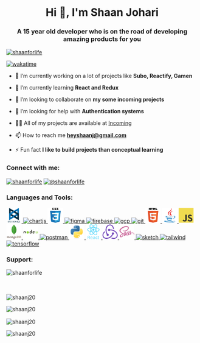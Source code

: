 <h1 align="center">Hi 👋, I'm Shaan Johari</h1>
<h3 align="center">A 15 year old developer who is on the road of developing amazing products for you</h3>

<p align="left"> <a href="https://twitter.com/shaanforlife" target="blank"><img src="https://img.shields.io/twitter/follow/shaanforlife?logo=twitter&style=for-the-badge" alt="shaanforlife" /></a> </p>

[![wakatime](https://wakatime.com/badge/user/2fff73c7-70ee-4fd7-a730-2763a2212aae.svg)](https://wakatime.com/@2fff73c7-70ee-4fd7-a730-2763a2212aae)

- 🔭 I’m currently working on a lot of projects like **Subo, Reactify, Gamen**

- 🌱 I’m currently learning **React and Redux**

- 👯 I’m looking to collaborate on **my some incoming projects**

- 🤝 I’m looking for help with **Authentication systems**

- 👨‍💻 All of my projects are available at [Incoming](Incoming)

- 📫 How to reach me **heyshaanj@gmail.com**

- ⚡ Fun fact **I like to build projects than conceptual learning**

<h3 align="left">Connect with me:</h3>
<p align="left">
<a href="https://twitter.com/shaanforlife" target="blank"><img align="center" src="https://raw.githubusercontent.com/rahuldkjain/github-profile-readme-generator/master/src/images/icons/Social/twitter.svg" alt="shaanforlife" height="30" width="40" /></a>
<a href="https://medium.com/@shaanforlife" target="blank"><img align="center" src="https://raw.githubusercontent.com/rahuldkjain/github-profile-readme-generator/master/src/images/icons/Social/medium.svg" alt="@shaanforlife" height="30" width="40" /></a>
</p>

<h3 align="left">Languages and Tools:</h3>
<p align="left"> <a href="https://backbonejs.org" target="_blank"> <img src="https://raw.githubusercontent.com/devicons/devicon/master/icons/backbonejs/backbonejs-original-wordmark.svg" alt="backbonejs" width="40" height="40"/> </a> <a href="https://www.chartjs.org" target="_blank"> <img src="https://www.chartjs.org/media/logo-title.svg" alt="chartjs" width="40" height="40"/> </a> <a href="https://www.w3schools.com/css/" target="_blank"> <img src="https://raw.githubusercontent.com/devicons/devicon/master/icons/css3/css3-original-wordmark.svg" alt="css3" width="40" height="40"/> </a> <a href="https://www.figma.com/" target="_blank"> <img src="https://www.vectorlogo.zone/logos/figma/figma-icon.svg" alt="figma" width="40" height="40"/> </a> <a href="https://firebase.google.com/" target="_blank"> <img src="https://www.vectorlogo.zone/logos/firebase/firebase-icon.svg" alt="firebase" width="40" height="40"/> </a> <a href="https://cloud.google.com" target="_blank"> <img src="https://www.vectorlogo.zone/logos/google_cloud/google_cloud-icon.svg" alt="gcp" width="40" height="40"/> </a> <a href="https://git-scm.com/" target="_blank"> <img src="https://www.vectorlogo.zone/logos/git-scm/git-scm-icon.svg" alt="git" width="40" height="40"/> </a> <a href="https://www.w3.org/html/" target="_blank"> <img src="https://raw.githubusercontent.com/devicons/devicon/master/icons/html5/html5-original-wordmark.svg" alt="html5" width="40" height="40"/> </a> <a href="https://www.java.com" target="_blank"> <img src="https://raw.githubusercontent.com/devicons/devicon/master/icons/java/java-original.svg" alt="java" width="40" height="40"/> </a> <a href="https://developer.mozilla.org/en-US/docs/Web/JavaScript" target="_blank"> <img src="https://raw.githubusercontent.com/devicons/devicon/master/icons/javascript/javascript-original.svg" alt="javascript" width="40" height="40"/> </a> <a href="https://www.mongodb.com/" target="_blank"> <img src="https://raw.githubusercontent.com/devicons/devicon/master/icons/mongodb/mongodb-original-wordmark.svg" alt="mongodb" width="40" height="40"/> </a> <a href="https://nodejs.org" target="_blank"> <img src="https://raw.githubusercontent.com/devicons/devicon/master/icons/nodejs/nodejs-original-wordmark.svg" alt="nodejs" width="40" height="40"/> </a> <a href="https://postman.com" target="_blank"> <img src="https://www.vectorlogo.zone/logos/getpostman/getpostman-icon.svg" alt="postman" width="40" height="40"/> </a> <a href="https://www.python.org" target="_blank"> <img src="https://raw.githubusercontent.com/devicons/devicon/master/icons/python/python-original.svg" alt="python" width="40" height="40"/> </a> <a href="https://reactjs.org/" target="_blank"> <img src="https://raw.githubusercontent.com/devicons/devicon/master/icons/react/react-original-wordmark.svg" alt="react" width="40" height="40"/> </a> <a href="https://redux.js.org" target="_blank"> <img src="https://raw.githubusercontent.com/devicons/devicon/master/icons/redux/redux-original.svg" alt="redux" width="40" height="40"/> </a> <a href="https://sass-lang.com" target="_blank"> <img src="https://raw.githubusercontent.com/devicons/devicon/master/icons/sass/sass-original.svg" alt="sass" width="40" height="40"/> </a> <a href="https://www.sketch.com/" target="_blank"> <img src="https://www.vectorlogo.zone/logos/sketchapp/sketchapp-icon.svg" alt="sketch" width="40" height="40"/> </a> <a href="https://tailwindcss.com/" target="_blank"> <img src="https://www.vectorlogo.zone/logos/tailwindcss/tailwindcss-icon.svg" alt="tailwind" width="40" height="40"/> </a> <a href="https://www.tensorflow.org" target="_blank"> <img src="https://www.vectorlogo.zone/logos/tensorflow/tensorflow-icon.svg" alt="tensorflow" width="40" height="40"/> </a> </p>

<h3 align="left">Support:</h3>
<p><a href="https://www.buymeacoffee.com/shaanjforlife"> <img align="left" src="https://cdn.buymeacoffee.com/buttons/v2/default-yellow.png" height="50" width="210" alt="shaanforlife" /></a></p><br><br><br>

<p><img align="centre" src="https://github-readme-stats.vercel.app/api/top-langs?username=shaanj20&show_icons=true&locale=en&layout=compact" alt="shaanj20" /></p>

<p>&nbsp;<img align="left" src="https://github-readme-stats.vercel.app/api?username=shaanj20&show_icons=true&locale=en" alt="shaanj20" /></p>

<p><img align="center" src="https://github-readme-streak-stats.herokuapp.com/?user=shaanj20&" alt="shaanj20" /></p>

<p align="left"> <img src="https://komarev.com/ghpvc/?username=shaanj20&label=Profile%20views&color=0e75b6&style=flat" alt="shaanj20" /> </p>
